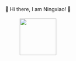 <div align="center">
 👋 Hi there, I am Ningxiao! 👋
 <br></br>
  <img src="https://media.giphy.com/media/smGCEo5zsAXtK4bqAT/giphy.gif" height="100">
</div>

<!--
**kevinismcao/kevinismcao** is a ✨ _special_ ✨ repository because its `README.md` (this file) appears on your GitHub profile.

Here are some ideas to get you started:

- 🔭 I’m currently working on ...
- 🌱 I’m currently learning ...
- 👯 I’m looking to collaborate on ...
- 🤔 I’m looking for help with ...
- 💬 Ask me about ...
- 📫 How to reach me: ...
- 😄 Pronouns: ...
- ⚡ Fun fact: ...
-->
